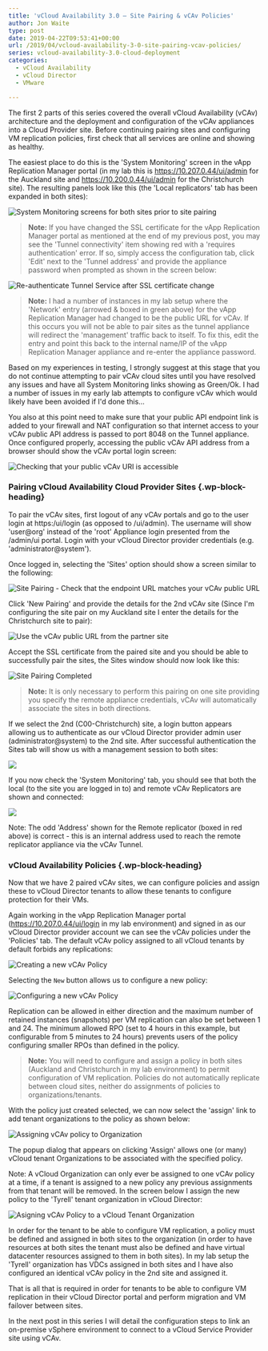 ```yaml
---
title: 'vCloud Availability 3.0 – Site Pairing & vCAv Policies'
author: Jon Waite
type: post
date: 2019-04-22T09:53:41+00:00
url: /2019/04/vcloud-availability-3-0-site-pairing-vcav-policies/
series: vcloud-availability-3.0-cloud-deployment
categories:
  - vCloud Availability
  - vCloud Director
  - VMware

---
```

The first 2 parts of this series covered the overall vCloud Availability (vCAv) architecture and the deployment and configuration of the vCAv appliances into a Cloud Provider site. Before continuing pairing sites and configuring VM replication policies, first check that all services are online and showing as healthy.

The easiest place to do this is the 'System Monitoring' screen in the vApp Replication Manager portal (in my lab this is https://10.207.0.44/ui/admin for the Auckland site and https://10.200.0.44/ui/admin for the Christchurch site). The resulting panels look like this (the 'Local replicators' tab has been expanded in both sites):

![System Monitoring screens for both sites prior to site pairing](03-site-status-prior-to-pairing-1.png) 

> **Note:** If you have changed the SSL certificate for the vApp Replication Manager portal as mentioned at the end of my previous post, you may see the 'Tunnel connectivity' item showing red with a 'requires authentication' error. If so, simply access the configuration tab, click 'Edit' next to the 'Tunnel address' and provide the appliance password when prompted as shown in the screen below:

![Re-authenticate Tunnel Service after SSL certificate change](03-fixing-tunnel-authentication-1.png) 

> **Note:** I had a number of instances in my lab setup where the 'Network' entry (arrowed & boxed in green above) for the vApp Replication Manager had changed to be the public URL for vCAv. If this occurs you will not be able to pair sites as the tunnel appliance will redirect the 'management' traffic back to itself. To fix this, edit the entry and point this back to the internal name/IP of the vApp Replication Manager appliance and re-enter the appliance password.

Based on my experiences in testing, I strongly suggest at this stage that you do not continue attempting to pair vCAv cloud sites until you have resolved any issues and have all System Monitoring links showing as Green/Ok. I had a number of issues in my early lab attempts to configure vCAv which would likely have been avoided if I'd done this&#8230;

You also at this point need to make sure that your public API endpoint link is added to your firewall and NAT configuration so that internet access to your vCAv public API address is passed to port 8048 on the Tunnel appliance. Once configured properly, accessing the public vCAv API address from a browser should show the vCAv portal login screen:

![Checking that your public vCAv URI is accessible](vCAv-portal-login-1.png) 

### Pairing vCloud Availability Cloud Provider Sites {.wp-block-heading}

To pair the vCAv sites, first logout of any vCAv portals and go to the user login at https:<IP-address-of-vApp-Replication-Manager>/ui/login (as opposed to /ui/admin). The username will show 'user@org' instead of the 'root' Appliance login presented from the /admin/ui portal. Login with your vCloud Director provider credentials (e.g. 'administrator@system').

Once logged in, selecting the 'Sites' option should show a screen similar to the following:

![Site Pairing - Check that the endpoint URL matches your vCAv public URL](03-sites-prior-to-pairing-1.png) 

Click 'New Pairing' and provide the details for the 2nd vCAv site (Since I'm configuring the site pair on my Auckland site I enter the details for the Christchurch site to pair):

![Use the vCAv public URL from the partner site](03-site-pairing-1.png) 

Accept the SSL certificate from the paired site and you should be able to successfully pair the sites, the Sites window should now look like this:

![Site Pairing Completed](03-paired-sites-1.png) 

> **Note:** It is only necessary to perform this pairing on one site providing you specify the remote appliance credentials, vCAv will automatically associate the sites in both directions.

If we select the 2nd (C00-Christchurch) site, a login button appears allowing us to authenticate as our vCloud Director provider admin user (administrator@system) to the 2nd site. After successful authentication the Sites tab will show us with a management session to both sites:

![](03-sites-paired-and-authenticated-1.png)

If you now check the 'System Monitoring' tab, you should see that both the local (to the site you are logged in to) and remote vCAv Replicators are shown and connected:

![](03-system-monitoring-after-pairing-1.png) 

Note: The odd 'Address' shown for the Remote replicator (boxed in red above) is correct - this is an internal address used to reach the remote replicator appliance via the vCAv Tunnel.

### vCloud Availability Policies {.wp-block-heading}

Now that we have 2 paired vCAv sites, we can configure policies and assign these to vCloud Director tenants to allow these tenants to configure protection for their VMs. 

Again working in the vApp Replication Manager portal (https://10.207.0.44/ui/login in my lab environment) and signed in as our vCloud Director provider account we can see the vCAv policies under the 'Policies' tab. The default vCAv policy assigned to all vCloud tenants by default forbids any replications:

![Creating a new vCAv Policy](03-policies-01-1.png) 

Selecting the `New` button allows us to configure a new policy:

![Configuring a new vCAv Policy](03-policies-02.png) 

Replication can be allowed in either direction and the maximum number of retained instances (snapshots) per VM replication can also be set between 1 and 24. The minimum allowed RPO (set to 4 hours in this example, but configurable from 5 minutes to 24 hours) prevents users of the policy configuring smaller RPOs than defined in the policy.

> **Note:** You will need to configure and assign a policy in both sites (Auckland and Christchurch in my lab environment) to permit configuration of VM replication. Policies do not automatically replicate between cloud sites, neither do assignments of policies to organizations/tenants.

With the policy just created selected, we can now select the 'assign' link to add tenant organizations to the policy as shown below:

![Assigning vCAv policy to Organization](03-policies-03-1.png) 

The popup dialog that appears on clicking 'Assign' allows one (or many) vCloud tenant Organizations to be associated with the specified policy.

Note: A vCloud Organization can only ever be assigned to one vCAv policy at a time, if a tenant is assigned to a new policy any previous assignments from that tenant will be removed. In the screen below I assign the new policy to the 'Tyrell' tenant organization in vCloud Director:

![Asigning vCAv Policy to a vCloud Tenant Organization](03-policies-04-1.png)

In order for the tenant to be able to configure VM replication, a policy must be defined and assigned in both sites to the organization (in order to have resources at both sites the tenant must also be defined and have virtual datacenter resources assigned to them in both sites). In my lab setup the 'Tyrell' organization has VDCs assigned in both sites and I have also configured an identical vCAv policy in the 2nd site and assigned it.

That is all that is required in order for tenants to be able to configure VM replication in their vCloud Director portal and perform migration and VM failover between sites.

In the next post in this series I will detail the configuration steps to link an on-premise vSphere environment to connect to a vCloud Service Provider site using vCAv.


